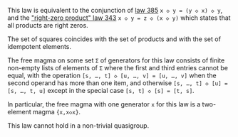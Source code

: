 This law is equivalent to the conjunction of [law 385](https://teorth.github.io/equational_theories/implications/?385) `x ◇ y = (y ◇ x) ◇ y`, and the ["right-zero product" law 343](https://teorth.github.io/equational_theories/implications/?343) `x ◇ y = z ◇ (x ◇ y)` which states that all products are right zeros.

The set of squares coincides with the set of products and with the set of idempotent elements.

The free magma on some set `Σ` of generators for this law consists of finite non-empty lists of elements of `Σ` where the first and third entries cannot be equal, with the operation `[s, …, t] ◇ [u, …, v] = [u, …, v]` when the second operand has more than one item, and otherwise `[s, …, t] ◇ [u] = [s, …, t, u]` except in the special case `[s, t] ◇ [s] = [t, s]`.

In particular, the free magma with one generator `x` for this law is a two-element magma `{x,x◇x}`.

This law cannot hold in a non-trivial quasigroup.
